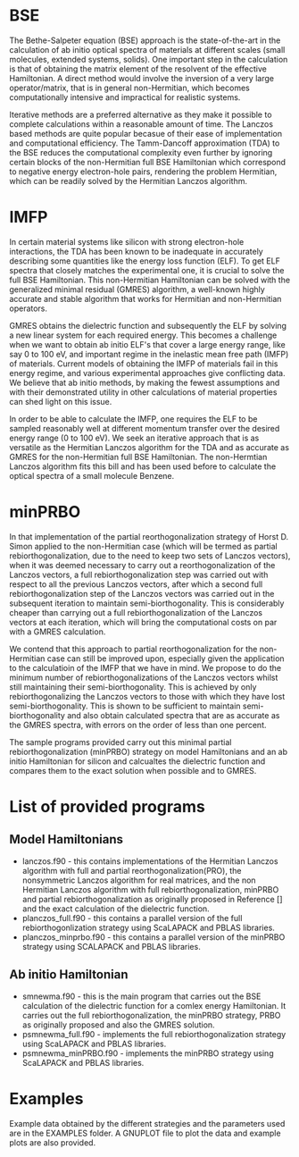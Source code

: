 # BSE
The Bethe-Salpeter equation (BSE) approach is the state-of-the-art in the calculation of ab initio optical spectra of materials at different scales (small molecules, extended systems, solids). One important step in the calculation is that of obtaining the matrix element of the resolvent of the effective Hamiltonian. A direct method would involve the inversion of a very large operator/matrix, that is in general non-Hermitian, which becomes computationally intensive and impractical for realistic systems.

Iterative methods are a preferred alternative as they make it possible to complete calculations within a reasonable amount of time. The Lanczos based methods are quite popular becasue of their ease of implementation and computational efficiency. The Tamm-Dancoff approximation (TDA) to the BSE reduces the computational complexity even further by ignoring certain blocks of the non-Hermitian full BSE Hamiltonian which correspond to negative energy electron-hole pairs, rendering the problem Hermitian, which can be readily solved by the Hermitian Lanczos algorithm.

# IMFP
In certain material systems like silicon with strong electron-hole interactions, the TDA has been known to be inadequate in accurately describing some quantities like the energy loss function (ELF). To get ELF spectra that closely matches the experimental one, it is crucial to solve the full BSE Hamiltonian. This non-Hermitian Hamiltonian can be solved with the generalized minimal residual (GMRES) algorithm, a well-known highly accurate and stable algorithm that works for Hermitian and non-Hermitian operators. 

GMRES obtains the dielectric function and subsequently the ELF by solving a new linear system for each required energy. This becomes a challenge when we want to obtain ab initio ELF's that cover a large energy range, like say 0 to 100 eV, and important regime in the inelastic mean free path (IMFP) of materials. Current models of obtaining the IMFP of materials fail in this energy regime, and various experimental approaches give conflicting data. We believe that ab initio methods, by making the fewest assumptions and with their demonstrated utility in other calculations of material properties can shed light on this issue.

In order to be able to calculate the IMFP, one requires the ELF to be sampled reasonably well at different momentum transfer over the desired energy range (0 to 100 eV). We seek an iterative approach that is as versatile as the Hermitian Lanczos algorithm for the TDA and as accurate as GMRES for the non-Hermitian full BSE Hamiltonian. The non-Hermtian Lanczos algorithm fits this bill and has been used before to calculate the optical spectra of a small molecule Benzene.

# minPRBO
In that implementation of the partial reorthogonalization strategy of Horst D. Simon applied to the non-Hermitian case (which will be termed as partial rebiorthogonalization, due to the need to keep two sets of Lanczos vectors), when it was deemed necessary to carry out a reorthogonalization of the Lanczos vectors, a full rebiorthogonalization step was carried out with respect to all the previous Lanczos vectors, after which a second full rebiorthogonalization step of the Lanczos vectors was carried out in the subsequent iteration to maintain semi-biorthogonality. This is considerably cheaper than carrying out a full rebiorthogonalization of the Lanczos vectors at each iteration, which will bring the computational costs on par with a GMRES calculation.

We contend that this approach to partial reorthogonalization for the non-Hermitian case can still be improved upon, especially given the application to the calculatioin of the IMFP that we have in mind.
We propose to do the minimum number of rebiorthogonalizations of the Lanczos vectors whilst still maintaining their semi-biorthogonality. This is achieved by only rebiorthogonalizing the Lanczos vectors to those with which they have lost semi-biorthogonality. This is shown to be sufficient to maintain semi-biorthogonality and also obtain calculated spectra that are as accurate as the GMRES spectra, with errors on the order of less than one percent.

The sample programs provided carry out this minimal partial rebiorthogonalization (minPRBO) strategy on model Hamiltonians and an ab initio Hamiltonian for silicon and calcualtes the dielectric function and compares them to the exact solution when possible and to GMRES.

# List of provided programs

## Model Hamiltonians
* lanczos.f90 - this contains implementations of the Hermitian Lanczos algorithm with full and partial reorthogonalization(PRO), the nonsymmetric Lanczos algorithm for real matrices, and the non Hermitian Lanczos algorithm with full rebiorthogonalization, minPRBO and partial rebiorthogonalization as originally proposed in Reference [] and the exact calculation of the dielectric function.
* planczos_full.f90 - this contains a parallel version of the full rebiorthogonlization strategy using ScaLAPACK and PBLAS libraries.
* planczos_minprbo.f90 -  this contains a parallel version of the minPRBO strategy using SCALAPACK and PBLAS libraries.

## Ab initio Hamiltonian
* smnewma.f90 -  this is the main program that carries out the BSE calculation of the dielectric function for a comlex energy Hamiltonian. It carries out the full rebiorthogonalization, the minPRBO strategy, PRBO as originally proposed and also the GMRES solution.
* psmnewma_full.f90 - implements the full rebiorthogonalization strategy using ScaLAPACK and PBLAS libraries.
* psmnewma_minPRBO.f90 - implements the minPRBO strategy using ScaLAPACK and PBLAS libraries.


# Examples
Example data obtained by the different strategies and the parameters used are in the EXAMPLES folder. A GNUPLOT file to plot the data and example plots are also provided.


